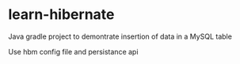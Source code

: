 # learn-hibernate
Java gradle project to demontrate insertion of data in a MySQL table

Use hbm config file and persistance api

